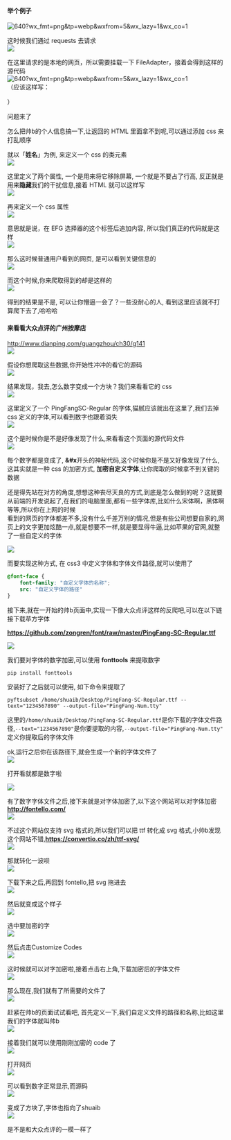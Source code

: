 #### 举个例子  
![640?wx_fmt=png&tp=webp&wxfrom=5&wx_lazy=1&wx_co=1](_v_images/20190612134230181_15912.png)  

这时候我们通过 requests 去请求  
![](_v_images/20190612134240085_29961.png)  

在这里请求的是本地的网页，所以需要挂载一下 FileAdapter，接着会得到这样的源代码  
![640?wx_fmt=png&tp=webp&wxfrom=5&wx_lazy=1&wx_co=1](_v_images/20190612134301397_11214.png)  
（应该这样写：<p></p>）  

问题来了  

怎么把帅b的个人信息搞一下,让返回的 HTML 里面拿不到呢,可以通过添加 css 来打乱顺序  

就以「**姓名**」为例, 来定义一个 css 的类元素  
![](_v_images/20190612134401604_30197.png)  

这里定义了两个属性, 一个是用来将它移除屏幕, 一个就是不要占了行高, 反正就是用来**隐藏**我们的干扰信息,接着 HTML 就可以这样写  
![](_v_images/20190612134440822_2572.png)  

再来定义一个 css 属性  
![](_v_images/20190612134451302_31826.png)  

意思就是说，在 EFG 选择器的这个标签后追加内容, 所以我们真正的代码就是这样  
![](_v_images/20190612134513141_18251.png)  

那么这时候普通用户看到的网页, 是可以看到关键信息的  
![](_v_images/20190612134531365_14513.png)  

而这个时候,你来爬取得到的却是这样的  
![](_v_images/20190612134545029_1658.png)  


得到的结果是不是, 可以让你懵逼一会了？一些没耐心的人, 看到这里应该就不打算爬下去了,哈哈哈  



#### 来看看大众点评的广州按摩店  

http://www.dianping.com/guangzhou/ch30/g141  
![](_v_images/20190612134656980_11358.png)  


假设你想爬取这些数据,你开始性冲冲的看它的源码  
![](_v_images/20190612134712916_28011.png)  

结果发现，我去,怎么数字变成一个方块？我们来看看它的 css  
![](_v_images/20190612134800632_12492.png)  

这里定义了一个 PingFangSC-Regular 的字体,猫腻应该就出在这里了,我们去掉 css 定义的字体,可以看到数字也跟着消失  
![](_v_images/20190612134829893_14081.png)  


这个是时候你是不是好像发现了什么,来看看这个页面的源代码文件  
![](_v_images/20190612134846820_18315.png)  

每个数字都是变成了, **&#x**开头的神秘代码,这个时候你是不是又好像发现了什么,这其实就是一种 css 的加密方式, **加密自定义字体**,让你爬取的时候拿不到关键的数据  

还是得先站在对方的角度,想想这种丧尽天良的方式,到底是怎么做到的呢？这就要从前端的开发说起了,在我们的电脑里面,都有一些字体库,比如什么宋体啊，黑体啊等等,所以你在上网的时候  
看到的网页的字体都差不多,没有什么千差万别的情况,但是有些公司想要自家的,网页上的文字更加炫酷一点,就是想要不一样,就是要显得牛逼,比如苹果的官网,就整了一些自定义的字体  

![](_v_images/20190612135118916_12253.png)  

而要实现这种方式, 在 css3 中定义字体和字体文件路径,就可以使用了  

```css
@font-face { 
    font-family: "自定义字体的名称"; 
    src: "自定义字体的路径"
}
```

接下来,就在一开始的帅b页面中,实现一下像大众点评这样的反爬吧,可以在以下链接下载苹方字体  

**https://github.com/zongren/font/raw/master/PingFang-SC-Regular.ttf**  

![](_v_images/20190612135331556_24259.png)  

我们要对字体的数字加密,可以使用 **fonttools** 来提取数字  

```console
pip install fonttools
```
安装好了之后就可以使用, 如下命令来提取了  

```console
pyftsubset /home/shuaib/Desktop/PingFang-SC-Regular.ttf --text="1234567890" --output-file="PingFang-Num.tty"
```

这里的`/home/shuaib/Desktop/PingFang-SC-Regular.ttf`是你下载的字体文件路径,`--text="1234567890"`是你要提取的内容,`--output-file="PingFang-Num.tty"`  
定义你提取后的字体文件  

ok,运行之后你在该路径下,就会生成一个新的字体文件了  
![](_v_images/20190612135634933_14706.png)  

打开看就都是数字啦  

![](_v_images/20190612135644949_22135.png)  

有了数字字体文件之后,接下来就是对字体加密了,以下这个网站可以对字体加密 **http://fontello.com/**  
![](_v_images/20190612135713989_3742.png)  

不过这个网站仅支持 svg 格式的,所以我们可以把 ttf 转化成 svg 格式,小帅b发现这个网站不错,**https://convertio.co/zh/ttf-svg/**  
![](_v_images/20190612135739491_13620.png)  

那就转化一波呗  
![](_v_images/20190612135748373_7747.png)  

下载下来之后,再回到 fontello,把 svg 拖进去  
![](_v_images/20190612135803509_11982.png)  

然后就变成这个样子  
![](_v_images/20190612135812757_13175.png)  

选中要加密的字  
![](_v_images/20190612135821557_30289.png)  

然后点击Customize Codes   
![](_v_images/20190612135838452_8245.png)  

这时候就可以对字加密啦,接着点击右上角,下载加密后的字体文件  
![](_v_images/20190612135854453_23648.png)  

那么现在,我们就有了所需要的文件了  
![](_v_images/20190612135908389_1735.png)  


赶紧在帅b的页面试试看吧, 首先定义一下,我们自定义文件的路径和名称,比如这里我们的字体就叫帅b  
![](_v_images/20190612140200148_1423.png)  


接着我们就可以使用刚刚加密的 code 了  
![](_v_images/20190612140208693_32565.png)  

打开网页  
![](_v_images/20190612140217285_8311.png)  

可以看到数字正常显示,而源码  
![](_v_images/20190612140231381_386.png)  

变成了方块了,字体也指向了shuaib  
![](_v_images/20190612140243334_414.png)  

是不是和大众点评的一模一样了